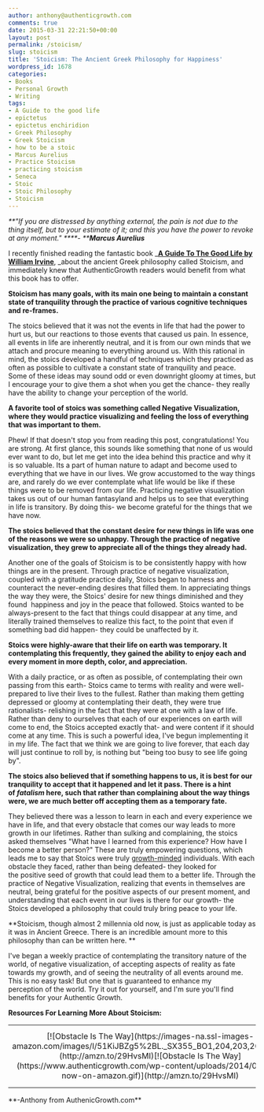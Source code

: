 ```yaml
---
author: anthony@authenticgrowth.com
comments: true
date: 2015-03-31 22:21:50+00:00
layout: post
permalink: /stoicism/
slug: stoicism
title: 'Stoicism: The Ancient Greek Philosophy for Happiness'
wordpress_id: 1678
categories:
- Books
- Personal Growth
- Writing
tags:
- A Guide to the good life
- epictetus
- epictetus enchiridion
- Greek Philosophy
- Greek Stoicism
- how to be a stoic
- Marcus Aurelius
- Practice Stoicism
- practicing stoicism
- Seneca
- Stoic
- Stoic Philosophy
- Stoicism
---
```


_**"If you are distressed by anything external, the pain is not due to the thing itself, but to your estimate of it; and this you have the power to revoke at any moment." ****- ****Marcus Aurelius**_

I recently finished reading the fantastic book _**[A Guide To The Good Life by William Irvine](http://amzn.to/1agfjyc)**, _about the ancient Greek philosophy called Stoicism, and immediately knew that AuthenticGrowth readers would benefit from what this book has to offer.

**Stoicism has many goals, with its main one being to maintain a constant state of tranquility through the practice of various cognitive techniques and re-frames.**

The stoics believed that it was not the events in life that had the power to hurt us, but our reactions to those events that caused us pain. In essence, all events in life are inherently neutral, and it is from our own minds that we attach and procure meaning to everything around us. With this rational in mind, the stoics developed a handful of techniques which they practiced as often as possible to cultivate a constant state of tranquility and peace. Some of these ideas may sound odd or even downright gloomy at times, but I encourage your to give them a shot when you get the chance- they really have the ability to change your perception of the world.

**A favorite tool of stoics was something called Negative Visualization, where they would practice visualizing and feeling the loss of everything that was important to them.**

Phew! If that doesn't stop you from reading this post, congratulations! You are strong. At first glance, this sounds like something that none of us would ever want to do, but let me get into the idea behind this practice and why it is so valuable. Its a part of human nature to adapt and become used to everything that we have in our lives. We grow accustomed to the way things are, and rarely do we ever contemplate what life would be like if these things were to be removed from our life. Practicing negative visualization takes us out of our human fantasyland and helps us to see that everything in life is transitory. By doing this- we become grateful for the things that we have now.


**The stoics believed that the constant desire for new things in life was one of the reasons we were so unhappy. Through the practice of negative visualization, they grew to appreciate all of the things they already had.**

Another one of the goals of Stoicism is to be consistently happy with how things are in the present. Through practice of negative visualization, coupled with a gratitude practice daily, Stoics began to harness and counteract the never-ending desires that filled them. In appreciating things the way they were, the Stoics' desire for new things diminished and they found  happiness and joy in the peace that followed. Stoics wanted to be always-present to the fact that things could disappear at any time, and literally trained themselves to realize this fact, to the point that even if something bad did happen- they could be unaffected by it.

**Stoics were highly-aware that their life on earth was temporary. It contemplating this frequently, they gained the ability to enjoy each and every moment in more depth, color, and appreciation.**

With a daily practice, or as often as possible, of contemplating their own passing from this earth- Stoics came to terms with reality and were well-prepared to live their lives to the fullest. Rather than making them getting depressed or gloomy at contemplating their death, they were true rationalists- relishing in the fact that they were at one with a law of life. Rather than deny to ourselves that each of our experiences on earth will come to end, the Stoics accepted exactly that- and were content if it should come at any time. This is such a powerful idea, I've begun implementing it in my life. The fact that we think we are going to live forever, that each day will just continue to roll by, is nothing but "being too busy to see life going by".

**The stoics also believed that if something happens to us, it is best for our tranquility to accept that it happened and let it pass. There is a hint of _fatalism_ here, such that rather than complaining about the way things were, we are much better off accepting them as a temporary fate.**

They believed there was a lesson to learn in each and every experience we have in life, and that every obstacle that comes our way leads to more growth in our lifetimes. Rather than sulking and complaining, the stoics asked themselves "What have I learned from this experience? How have I become a better person?" These are truly empowering questions, which leads me to say that Stoics were truly [growth-minded](http://www.authenticgrowth.com/growth-mindset/) individuals. With each obstacle they faced, rather than being defeated- they looked for the positive seed of growth that could lead them to a better life. Through the practice of Negative Visualization, realizing that events in themselves are neutral, being grateful for the positive aspects of our present moment, and understanding that each event in our lives is there for our growth- the Stoics developed a philosophy that could truly bring peace to your life.

**Stoicism, though almost 2 millennia old now, is just as applicable today as it was in Ancient Greece. There is an incredible amount more to this philosophy than can be written here. **

I've began a weekly practice of contemplating the transitory nature of the world, of negative visualization, of accepting aspects of reality as fate towards my growth, and of seeing the neutrality of all events around me. This is no easy task! But one that is guaranteed to enhance my perception of the world. Try it out for yourself, and I'm sure you'll find benefits for your Authentic Growth.

**Resources For Learning More About Stoicism:**
<table >
<tbody >
<tr align="center" >

<td >[![Obstacle Is The Way](https://images-na.ssl-images-amazon.com/images/I/51KiJBZg5%2BL._SX355_BO1,204,203,200_.jpg)](http://amzn.to/29HvsMI)[![Obstacle Is The Way](https://www.authenticgrowth.com/wp-content/uploads/2014/08/buy-now-on-amazon.gif)](http://amzn.to/29HvsMI)
</td>

<td >[![A Guide To The Good Life](https://images-na.ssl-images-amazon.com/images/I/41oP29YgLtL._SX355_BO1,204,203,200_.jpg)](http://amzn.to/29SMQBl)[![A Guide To The Good Life](https://www.authenticgrowth.com/wp-content/uploads/2014/08/buy-now-on-amazon.gif)](http://amzn.to/29SMQBl)
</td>

<td >[![Meditations](https://images-na.ssl-images-amazon.com/images/I/51mpNninLZL._SX331_BO1,204,203,200_.jpg)](http://amzn.to/29R3Ysb)[![Meditations](https://www.authenticgrowth.com/wp-content/uploads/2014/08/buy-now-on-amazon.gif)](http://amzn.to/29R3Ysb)
</td>
</tr>
</tbody>
</table>
**-Anthony from AuthenicGrowth.com**


